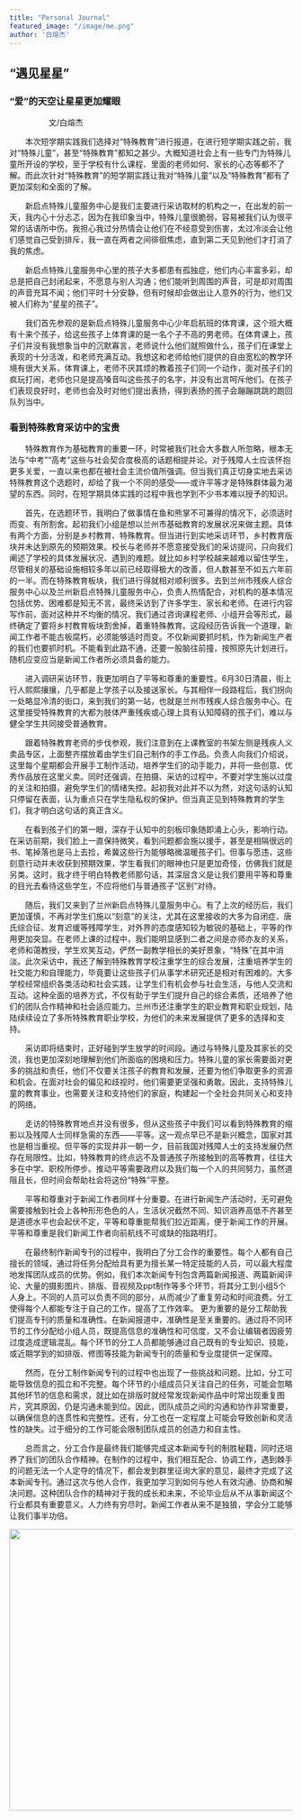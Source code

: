 ```yaml
---
title: "Personal Journal"
featured_image: "/image/me.png"
author: '白熔杰'
---
```

## “遇见星星”
### “爱”的天空让星星更加耀眼
　　　　　文/白熔杰

　　本次短学期实践我们选择对“特殊教育”进行报道，在进行短学期实践之前，我对“特殊儿童”，甚至“特殊教育”都知之甚少。大概知道社会上有一些专门为特殊儿童所开设的学校，至于学校有什么课程、里面的老师如何、家长的心态等都不了解。而此次针对“特殊教育”的短学期实践让我对“特殊儿童”以及“特殊教育”都有了更加深刻和全面的了解。

　　新启点特殊儿童服务中心是我们主要进行采访取材的机构之一，在出发的前一天，我内心十分忐忑，因为在我印象当中，特殊儿童很脆弱，容易被我们认为很平常的话语所中伤。我担心我过分热情会让他们在不经意受到伤害，太过冷淡会让他们感觉自己受到排斥，我一直在两者之间徘徊焦虑，直到第二天见到他们才打消了我的焦虑。

　　新启点特殊儿童服务中心里的孩子大多都患有孤独症，他们内心丰富多彩，却总是把自己封闭起来，不愿意与别人沟通；他们能听到周围的声音，可是却对周围的声音充耳不闻；他们平时十分安静，但有时候却会做出让人意外的行为，他们又被人们称为“星星的孩子”。

　　我们首先参观的是新启点特殊儿童服务中心少年启航班的体育课，这个班大概有十来个孩子，给这些孩子上体育课的是一名个子不高的男老师。在体育课上，孩子们并没有我想象当中的沉默寡言，老师说什么他们就照做什么，孩子们在课堂上表现的十分活泼，和老师充满互动。我想这和老师给他们提供的自由宽松的教学环境有很大关系，体育课上，老师不厌其烦的教着孩子们同一个动作，面对孩子们的疯玩打闹，老师也只是提高嗓音叫这些孩子的名字，并没有出言呵斥他们。在孩子们表现良好时，老师也会及时对他们提出表扬，得到表扬的孩子会蹦蹦跳跳的跑回队列当中。



### 看到特殊教育采访中的宝贵
　　特殊教育作为基础教育的重要一环，时常被我们社会大多数人所忽略，根本无法与“中考”“高考”这些与社会契合度极高的话题相提并论。对于残障人士应该怀抱更多关爱，一直以来也都在被社会主流价值所强调。但当我们真正切身实地去采访特殊教育这个选题时，却给了我一个不同的感受——或许平等才是特殊群体最为渴望的东西。同时，在短学期具体实践的过程中我也学到不少书本难以授予的知识。

　　首先，在选题环节，我明白了做事情在鱼和熊掌不可兼得的情况下，必须适时而变、有所割舍。起初我们小组是想以兰州市基础教育的发展状况来做主题。具体有两个方面，分别是乡村教育、特殊教育。但当进行到实地采访环节，乡村教育版块并未达到原先的预期效果。校长与老师并不愿意接受我们的采访提问，只向我们阐述了学校的具体发展状况、遇到的难题。就比如乡村学校越来越难以留住学生，尽管相关的基础设施相较多年以前已经取得极大的改善，但人数甚至不如五六年前的一半。而在特殊教育板块，我们进行得就相对顺利很多。去到兰州市残疾人综合服务中心以及兰州新启点特殊儿童服务中心，负责人热情配合，对机构的基本情况包括优势、困难都是知无不言，最终采访到了许多学生、家长和老师。在进行内容写作前，面对这种并不均衡的情况，我们通过咨询课程老师、小组开会等形式，最终确定了要将乡村教育板块割舍掉，着重特殊教育。这段经历告诉我一个道理，新闻工作者不能古板腐朽，必须能够适时而变。不仅新闻要抓时机，作为新闻生产者的我们也要抓时机。不能看到此路不通，还要一股脑往前撞，按照原先计划进行。随机应变应当是新闻工作者所必须具备的能力。

　　进入调研采访环节，我更加明白了平等和尊重的重要性。6月30日清晨，街上行人熙熙攘攘，几乎都是上学孩子以及接送家长。与其相伴一段路程后，我们拐向一处略显冷清的街口，来到我们的第一站，也就是兰州市残疾人综合服务中心。在这里接受特殊教育的大都为肢体严重残疾或心理上具有认知障碍的孩子们，难以与健全学生共同接受普通教育。

　　跟着特殊教育老师的步伐参观，我们注意到在上课教室的书架左侧是残疾人义卖品专区，上面整齐摆放着由学生们自己制作的手工作品。负责人向我们介绍说，这里每个星期都会开展手工制作活动，培养学生们的动手能力，并将一些创意、优秀作品放在这里义卖。同时还强调，在拍摄、采访的过程中，不要对学生施以过度的关注和拍摄，避免学生们的情绪失控。起初我对此并不以为然，对这句话的认知只停留在表面，认为重点只在学生隐私权的保护。但当真正见到特殊教育的学生们，我才明白这句话的真正含义。

　　在看到孩子们的第一眼，深存于认知中的刻板印象随即涌上心头，影响行动。在采访前期，我们脸上一直保持微笑，看到问题都会施以援手，甚至是相隔很远的书、笔掉落也是马上去捡，希冀这些行为能够略微温暖孩子们。但事与愿违，这些刻意行动并未收获到预期效果，学生看我们的眼神也只是更加奇怪，仿佛我们就是另类。这时，我才终于明白特教老师那句话，其深层含义是让我们要用平等和尊重的目光去看待这些学生，不应将他们与普通孩子“区别”对待。

　　随后，我们又来到了兰州新启点特殊儿童服务中心。有了上次的经历后，我们更加谨慎，不再对学生们施以“刻意”的关注，尤其在这里接收的大多为自闭症、唐氏综合征、发育迟缓等残障学生，对外界的态度感知较为敏锐的基础上，平等的作用更加突显。在老师上课的过程中，我们能明显感到二者之间是亦师亦友的关系，老师和蔼教授，学生欢笑互动，俨然一副教学相长的美好景象，“特殊”在其中消淡。此次采访中，我还了解到特殊教育学校注重学生的综合发展，注重培养学生的社交能力和自理能力，毕竟要让这些孩子们从事学术研究还是相对有困难的。大多学校经常组织各类活动和社会实践，让学生们有机会参与社会生活，与他人交流和互动。这种全面的培养方式，不仅有助于学生们提升自己的综合素质，还培养了他们的团队合作精神和社会适应能力。兰州市还注重学生的职业教育和职业规划，陆陆续续设立了多所特殊教育职业学校，为他们的未来发展提供了更多的选择和支持。

　　采访即将结束时，正好碰到学生放学的时间段。通过与特殊儿童及其家长的交流，我也更加深刻地理解到他们所面临的困境和压力。特殊儿童的家长需要面对更多的挑战和责任，他们不仅要关注孩子的教育和发展，还要为他们争取更多的资源和机会。在面对社会的偏见和歧视时，他们需要更坚强和勇敢。因此，支持特殊儿童的教育事业，也需要关注和支持他们的家庭，构建起一个全社会共同关心和支持的网络。

　　走访的特殊教育地点并没有很多，但从这些孩子中我们可以看到特殊教育的缩影以及残障人士同样急需的东西——平等。这一观点早已不是新兴概念，国家对其也是相当重视。但平等的实现并非一朝一夕，目前我国对残障人士的支持发展仍然存在局限性。比如，特殊教育的终点远不及普通孩子所接触到的高等教育，往往大多在中学、职校所停步。推动平等需要政府以及我们每一个人的共同努力，虽然道阻且长，但时间会帮助社会将这份“特殊”平整。

　　平等和尊重对于新闻工作者同样十分重要。在进行新闻生产活动时，无可避免需要接触到社会上各种形形色色的人，生活状况截然不同、知识涵养高低不齐甚至是道德水平也会起伏不定，平等和尊重能帮我们拉近距离，便于新闻工作的开展。平等和尊重是我们新闻工作者向前航线不可或缺的指路明灯。

　　在最终制作新闻专刊的过程中，我明白了分工合作的重要性。每个人都有自己擅长的领域，通过将任务分配给具有更为擅长某一特定技能的人员，可以最大程度地发挥团队成员的优势。例如，我们本次新闻专刊包含两篇新闻报道、两篇新闻评论、大量的摄影图片、排版、音视频及ppt制作等多个环节，将其分工到小组5个人身上。不同的人员可以负责不同的部分，从而减少了重复劳动和时间浪费。分工使得每个人都能专注于自己的工作，提高了工作效率。
更为重要的是分工帮助我们提高专刊的质量和准确性。在新闻报道中，准确性是至关重要的。通过将不同环节的工作分配给小组人员，既提高信息的准确性和可信度，又不会让编辑者因疲劳过度造成逻辑混乱。每个环节的分工人员都能够通过自己既有的专业知识、技能，或近期学到的如排版、修图等技能为新闻专刊的质量和专业度提供一定保障。

　　然而，在分工制作新闻专刊的过程中也出现了一些挑战和问题。比如，分工可能导致信息的孤立和不完整。每个环节的小组成员只关注自己的任务，可能会忽略其他环节的信息和需求，就比如在排版时就经常发现新闻作品中时常出现重复图片，究其原因，仍是沟通未能到位。因此，团队成员之间的沟通和协作非常重要，以确保信息的连贯性和完整性。还有，分工也在一定程度上可能会导致创新和灵活性的缺失。过于细分的工作可能会限制团队成员的创造力和自主性。

　　总而言之，分工合作是最终我们能够完成这本新闻专刊的制胜秘籍，同时还培养了我们的团队合作精神。在制作的过程中，我们相互配合、协调工作，遇到棘手的问题无法一个人定夺的情况下，都会发到群里征询大家的意见，最终才完成了这本新闻专刊。通过这次与他人合作，我更加学习到如何与他人有效沟通、协商和解决问题。这种团队合作的精神对于我的成长和未来，不论毕业后从不从事新闻这个行业都具有重要意义。人力终有穷尽时。新闻工作者从来不是独狼，学会分工能够让我们事半功倍。
<div align=center><img width = '1500' height ='500' src =https://i.postimg.cc/2SPrJ5k7/me.png>